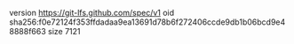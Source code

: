 version https://git-lfs.github.com/spec/v1
oid sha256:f0e72124f353ffdadaa9ea13691d78b6f272406ccde9db1b06bcd9e48888f663
size 7121
